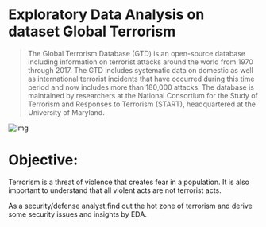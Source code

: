 # Exploratory Data Analysis on dataset Global Terrorism

> The Global Terrorism Database (GTD) is an open-source database including information on terrorist attacks around the world from 1970 through 2017. The GTD includes systematic data on domestic as well as international terrorist incidents that have occurred during this time period and now includes more than 180,000 attacks. The database is maintained by researchers at the National Consortium for the Study of Terrorism and Responses to Terrorism (START), headquartered at the University of Maryland.

![img](https://user-images.githubusercontent.com/96189065/198987121-054e8725-c49f-4eba-bd00-e226bc4940d7.jpg)

# Objective:

Terrorism is a threat of violence that creates fear in a population. It is also important to understand that all violent acts are not terrorist acts.

As a security/defense analyst,find out the hot zone of terrorism and derive some security issues and insights by EDA.
